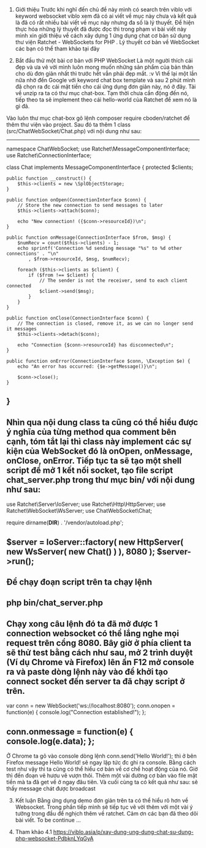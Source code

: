1. Giới thiệu
Trước khi nghĩ đến chủ đề này mình có search trên viblo với keyword websocket viblo xem đã có ai viết về mục này chưa và kết quả là đã có rất nhiều bài viết về mục này nhưng đa số là lý thuyết. Để hiện thực hóa những lý thuyết đã được đọc thì trong phạm vi bài viết này mình xin giới thiệu về cách xây dựng 1 ứng dụng chat cơ bản sử dụng thư viện Ratchet - WebSockets for PHP . Lý thuyết cơ bản về WebSocket các bạn có thể tham khảo tại đây

2. Bắt đầu thử một bài cơ bản với PHP WebSocket
Là một người thích cái đẹp và ưa vẽ vời mình luôn mong muốn những sản phẩm của bản thân cho dù đơn giản nhất thì trước hết vẫn phải đẹp mắt. :v Vì thế lại một lần nữa nhờ đến Google với keyword chat box template và sau 2 phút mình đã chọn ra đc cái mặt tiền cho cái ứng dụng đơn giản này, nó ở đây. Tải về unzip ra ta có thư mục chat-box. Tạm thời chưa cần động đến nó, tiếp theo ta sẽ implement theo cái hello-world của Ratchet để xem nó là gì đã.

Vào luôn thư mục chat-box gõ lệnh composer require cboden/ratchet để thêm thư viện vào project. Sau đó ta thêm 1 class (src/ChatWebSocket/Chat.php) với nội dung như sau:

-----------------------
namespace ChatWebSocket;
use Ratchet\MessageComponentInterface;
use Ratchet\ConnectionInterface;

class Chat implements MessageComponentInterface {
    protected $clients;

    public function __construct() {
        $this->clients = new \SplObjectStorage;
    }

    public function onOpen(ConnectionInterface $conn) {
        // Store the new connection to send messages to later
        $this->clients->attach($conn);

        echo "New connection! ({$conn->resourceId})\n";
    }

    public function onMessage(ConnectionInterface $from, $msg) {
        $numRecv = count($this->clients) - 1;
        echo sprintf('Connection %d sending message "%s" to %d other connections' . "\n"
            , $from->resourceId, $msg, $numRecv);

        foreach ($this->clients as $client) {
            if ($from !== $client) {
                // The sender is not the receiver, send to each client connected
                $client->send($msg);
            }
        }
    }

    public function onClose(ConnectionInterface $conn) {
        // The connection is closed, remove it, as we can no longer send it messages
        $this->clients->detach($conn);

        echo "Connection {$conn->resourceId} has disconnected\n";
    }

    public function onError(ConnectionInterface $conn, \Exception $e) {
        echo "An error has occurred: {$e->getMessage()}\n";

        $conn->close();
    }
}
-----------------------


Nhìn qua nội dung class ta cũng có thể hiểu được ý nghĩa của từng method qua comment bên cạnh, tóm tắt lại thì class này implement các sự kiện của WebSocket đó là onOpen, onMessage, onClose, onError. Tiếp tục ta sẽ tạo một shell script để mở 1 kết nối socket, tạo file script chat_server.php trong thư mục bin/ với nội dung như sau:
-------------------------------
use Ratchet\Server\IoServer;
use Ratchet\Http\HttpServer;
use Ratchet\WebSocket\WsServer;
use ChatWebSocket\Chat;

require dirname(__DIR__) . '/vendor/autoload.php';

$server = IoServer::factory(
    new HttpServer(
        new WsServer(
            new Chat()
        )
    ),
    8080
);
$server->run();
-------------------------------


Để chạy đoạn script trên ta chạy lệnh
-------------------------------
php bin/chat_server.php
-------------------------------

Chạy xong câu lệnh đó ta đã mở được 1 connection websocket có thể lắng nghe mọi request trên cổng 8080. Bây giờ ở phía client ta sẽ thử test bằng cách như sau, mở 2 trình duyệt (Ví dụ Chrome và Firefox) lên ấn F12 mở console ra và paste dòng lệnh này vào để khởi tạo connect socket đến server ta đã chạy script ở trên.
-------------------------------
var conn = new WebSocket('ws://localhost:8080');
conn.onopen = function(e) {
    console.log("Connection established!");
};

conn.onmessage = function(e) {
    console.log(e.data);
};
-------------------------------

Ở Chrome ta gõ vào console dòng lệnh conn.send('Hello World!'); thì ở bên Firefox message Hello World! sẽ ngay lập tức đc ghi ra console. Bằng cách test như vậy thì ta cũng có thể hiểu cơ bản về cơ chế hoạt động của nó. Giờ thì đến đoạn vẽ hươu vẽ vượn thôi. Thêm một vài đường cơ bản vào file mặt tiền mà ta đã get về ở ngay đâu tiên. Và cuối cùng ta có kết quả như sau: sẽ thấy message chát được broadcast


3. Kết luận
Bằng ứng dụng demo đơn giản trên ta có thể hiểu rõ hơn về Websocket. Trong phần tiếp mình sẽ tiếp tục vẽ vời thêm với một vài ý tưởng trong đầu để nghịch thêm về ratchet. Cảm ơn các bạn đã theo dõi bài viết. To be continue ...

4. Tham khảo
    4.1 https://viblo.asia/p/xay-dung-ung-dung-chat-su-dung-php-websocket-PdbknLYqGyA